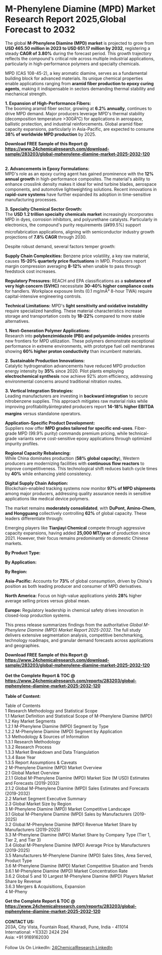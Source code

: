 <h1>M-Phenylene Diamine (MPD) Market Research Report 2025,Global Forecast to 2032</h1><p>The global <strong>M-Phenylene Diamine (MPD) market</strong> is projected to grow from <strong>USD 465.50 million in 2023 to USD 651.17 million by 2032</strong>, registering a steady <strong>CAGR of 3.80%</strong> during the forecast period. This growth trajectory reflects the compound's critical role across multiple industrial applications, particularly in high-performance polymers and specialty chemicals.</p><p>MPD (CAS 108-45-2), a key aromatic diamine, serves as a fundamental building block for advanced materials. Its unique chemical properties enable applications ranging from <strong>aramid fiber production to epoxy curing agents</strong>, making it indispensable in sectors demanding thermal stability and mechanical strength.</p><p><strong>1. Expansion of High-Performance Fibers:</strong><br>
The booming aramid fiber sector, growing at <strong>6.2% annually</strong>, continues to drive MPD demand. Major producers leverage MPD's thermal stability (decomposition temperature &gt;300Â°C) for applications in aerospace, ballistic protection, and industrial reinforcements. Global aramid fiber capacity expansions, particularly in Asia-Pacific, are expected to consume <strong>38% of worldwide MPD production</strong> by 2025.</p><div><b>Download FREE Sample of this Report @ 
            <a href="https://www.24chemicalresearch.com/download-sample/283203/global-mphenylene-diamine-market-2025-2032-120">
            https://www.24chemicalresearch.com/download-sample/283203/global-mphenylene-diamine-market-2025-2032-120</a></b></div><br><p><strong>2. Advancements in Epoxy Formulations:</strong><br>
MPD's role as an epoxy curing agent has gained prominence with the <strong>12% annual growth</strong> in high-performance composites. The material's ability to enhance crosslink density makes it ideal for wind turbine blades, aerospace components, and automotive lightweighting solutions. Recent innovations in <strong>rapid-cure systems</strong> have further expanded its adoption in time-sensitive manufacturing processes.</p><p><strong>3. Specialty Chemical Sector Growth:</strong><br>
The <strong>USD 1.2 trillion specialty chemicals market</strong> increasingly incorporates MPD in dyes, corrosion inhibitors, and polyurethane catalysts. Particularly in electronics, the compound's purity requirements (â¥99.5%) support microfabrication applications, aligning with semiconductor industry growth projections of <strong>7.8% CAGR</strong> through 2030.</p><p>Despite robust demand, several factors temper growth:</p><p><strong>Supply Chain Complexities:</strong> Benzene price volatility, a key raw material, causes <strong>15-20% quarterly price fluctuations</strong> in MPD. Producers report margin compression averaging <strong>8-12%</strong> when unable to pass through feedstock cost increases.</p><p><strong>Regulatory Pressures:</strong> REACH and EPA classifications as a <strong>substance of very high concern (SVHC)</strong> necessitate <strong>30-40% higher compliance costs</strong> for handlers. Workplace exposure limits (0.1 mg/mÂ³ 8-hour TWA) require capital-intensive engineering controls.</p><p><strong>Technical Limitations:</strong> MPD's <strong>light sensitivity and oxidative instability</strong> require specialized handling. These material characteristics increase storage and transportation costs by <strong>18-22%</strong> compared to more stable alternatives.</p><p><strong>1. Next-Generation Polymer Applications:</strong><br>
Research into <strong>polybenzimidazole (PBI) and polyamide-imides</strong> presents new frontiers for MPD utilization. These polymers demonstrate exceptional performance in extreme environments, with prototype fuel cell membranes showing <strong>60% higher proton conductivity</strong> than incumbent materials.</p><p><strong>2. Sustainable Production Innovations:</strong><br>
Catalytic hydrogenation advancements have reduced MPD production energy intensity by <strong>35%</strong> since 2020. Pilot plants employing <strong>electrochemical synthesis</strong> now achieve 92% atom efficiency, addressing environmental concerns around traditional nitration routes.</p><p><strong>3. Vertical Integration Strategies:</strong><br>
Leading manufacturers are investing in <strong>backward integration</strong> to secure nitrobenzene supplies. This approach mitigates raw material risks while improving profitabilityâintegrated producers report <strong>14-18% higher EBITDA margins</strong> versus standalone operators.</p><p><strong>Application-Specific Product Development:</strong><br>
	Suppliers now offer <strong>MPD grades tailored for specific end-uses</strong>. Fiber-grade MPD (99.9% purity) commands premium pricing, while technical-grade variants serve cost-sensitive epoxy applications through optimized impurity profiles.</p><p><strong>Regional Capacity Rebalancing:</strong><br>
	While China dominates production (<strong>58% global capacity</strong>), Western producers are modernizing facilities with <strong>continuous flow reactors</strong> to improve competitiveness. This technological shift reduces batch cycle times by <strong>40%</strong> while enhancing yield consistency.</p><p><strong>Digital Supply Chain Adoption:</strong><br>
	Blockchain-enabled tracking systems now monitor <strong>97% of MPD shipments</strong> among major producers, addressing quality assurance needs in sensitive applications like medical device polymers.</p><p>The market remains <strong>moderately consolidated</strong>, with <strong>DuPont, Amino-Chem, and Hongguang</strong> collectively controlling <strong>62%</strong> of global capacity. These leaders differentiate through:</p><p>Emerging players like <strong>Tianjiayi Chemical</strong> compete through aggressive capacity expansions, having added <strong>25,000 MT/year</strong> of production since 2021. However, their focus remains predominantly on domestic Chinese markets.</p><p><strong>By Product Type:</strong></p><p><strong>By Application:</strong></p><p><strong>By Region:</strong></p><p><strong>Asia-Pacific:</strong> Accounts for <strong>73%</strong> of global consumption, driven by China's position as both leading producer and consumer of MPD derivatives.</p><p><strong>North America:</strong> Focus on high-value applications yields <strong>28%</strong> higher average selling prices versus global mean.</p><p><strong>Europe:</strong> Regulatory leadership in chemical safety drives innovation in closed-loop production systems.</p><p>This press release summarizes findings from the authoritative <em>Global M-Phenylene Diamine (MPD) Market Report 2025-2032</em>. The full study delivers extensive segmentation analysis, competitive benchmarking, technology roadmaps, and granular demand forecasts across applications and geographies.</p><div><b>Download FREE Sample of this Report @ 
            <a href="https://www.24chemicalresearch.com/download-sample/283203/global-mphenylene-diamine-market-2025-2032-120">
            https://www.24chemicalresearch.com/download-sample/283203/global-mphenylene-diamine-market-2025-2032-120</a></b></div><br><div><b>Get the Complete Report & TOC @ 
            <a href="https://www.24chemicalresearch.com/reports/283203/global-mphenylene-diamine-market-2025-2032-120">
            https://www.24chemicalresearch.com/reports/283203/global-mphenylene-diamine-market-2025-2032-120</a></b></div><br>
            <b>Table of Content:</b><p>Table of Contents<br />
1 Research Methodology and Statistical Scope<br />
1.1 Market Definition and Statistical Scope of M-Phenylene Diamine (MPD)<br />
1.2 Key Market Segments<br />
1.2.1 M-Phenylene Diamine (MPD) Segment by Type<br />
1.2.2 M-Phenylene Diamine (MPD) Segment by Application<br />
1.3 Methodology & Sources of Information<br />
1.3.1 Research Methodology<br />
1.3.2 Research Process<br />
1.3.3 Market Breakdown and Data Triangulation<br />
1.3.4 Base Year<br />
1.3.5 Report Assumptions & Caveats<br />
2 M-Phenylene Diamine (MPD) Market Overview<br />
2.1 Global Market Overview<br />
2.1.1 Global M-Phenylene Diamine (MPD) Market Size (M USD) Estimates and Forecasts (2019-2032)<br />
2.1.2 Global M-Phenylene Diamine (MPD) Sales Estimates and Forecasts (2019-2032)<br />
2.2 Market Segment Executive Summary<br />
2.3 Global Market Size by Region<br />
3 M-Phenylene Diamine (MPD) Market Competitive Landscape<br />
3.1 Global M-Phenylene Diamine (MPD) Sales by Manufacturers (2019-2025)<br />
3.2 Global M-Phenylene Diamine (MPD) Revenue Market Share by Manufacturers (2019-2025)<br />
3.3 M-Phenylene Diamine (MPD) Market Share by Company Type (Tier 1, Tier 2, and Tier 3)<br />
3.4 Global M-Phenylene Diamine (MPD) Average Price by Manufacturers (2019-2025)<br />
3.5 Manufacturers M-Phenylene Diamine (MPD) Sales Sites, Area Served, Product Type<br />
3.6 M-Phenylene Diamine (MPD) Market Competitive Situation and Trends<br />
3.6.1 M-Phenylene Diamine (MPD) Market Concentration Rate<br />
3.6.2 Global 5 and 10 Largest M-Phenylene Diamine (MPD) Players Market Share by Revenue<br />
3.6.3 Mergers & Acquisitions, Expansion<br />
4 M-Pheny</p><div><b>Get the Complete Report & TOC @ 
            <a href="https://www.24chemicalresearch.com/reports/283203/global-mphenylene-diamine-market-2025-2032-120">
            https://www.24chemicalresearch.com/reports/283203/global-mphenylene-diamine-market-2025-2032-120</a></b></div><br><b>CONTACT US:</b><br>
            203A, City Vista, Fountain Road, Kharadi, Pune, India - 411014<br>
            International: +1(332) 2424 294<br>
            Asia: +91 9169162030 <br><br>
            Follow Us On LinkedIn: <a href="https://www.linkedin.com/company/24chemicalresearch/">24ChemicalResearch LinkedIn</a>